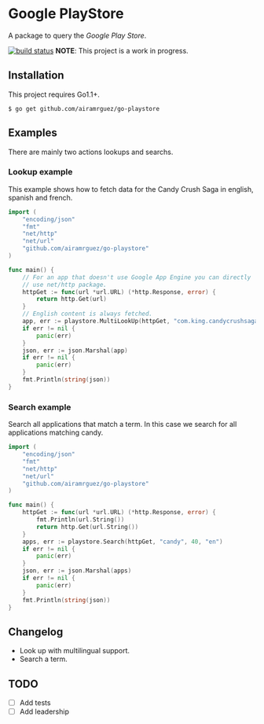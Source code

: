 # Google PlayStore
A package to query the _Google Play Store_.

[![build status](https://travis-ci.org/airamrguez/go-playstore.svg)](http://travis-ci.org/airamrguez/go-playstore)
**NOTE**: This project is a work in progress.

## Installation
This project requires Go1.1+.

    $ go get github.com/airamrguez/go-playstore

## Examples

There are mainly two actions lookups and searchs.

### Lookup example

This example shows how to fetch data for the Candy Crush Saga in english, spanish
and french.

```Go
import (
    "encoding/json"
    "fmt"
    "net/http"
    "net/url"
    "github.com/airamrguez/go-playstore"
)

func main() {
    // For an app that doesn't use Google App Engine you can directly
    // use net/http package.
    httpGet := func(url *url.URL) (*http.Response, error) {
        return http.Get(url)
    }
    // English content is always fetched.
    app, err := playstore.MultiLookUp(httpGet, "com.king.candycrushsaga", ["es", "fr"])
    if err != nil {
        panic(err)
    }
    json, err := json.Marshal(app)
    if err != nil {
        panic(err)
    }
    fmt.Println(string(json))
}
```

### Search example

Search all applications that match a term. In this case we search for all
applications matching candy.

```Go
import (
    "encoding/json"
    "fmt"
    "net/http"
    "net/url"
    "github.com/airamrguez/go-playstore"
)

func main() {
    httpGet := func(url *url.URL) (*http.Response, error) {
        fmt.Println(url.String())
        return http.Get(url.String())
    }
    apps, err := playstore.Search(httpGet, "candy", 40, "en")
    if err != nil {
        panic(err)
    }
    json, err := json.Marshal(apps)
    if err != nil {
        panic(err)
    }
    fmt.Println(string(json))
}
```

## Changelog

 *  Look up with multilingual support.
 *  Search a term.

## TODO

- [ ] Add tests
- [ ] Add leadership
